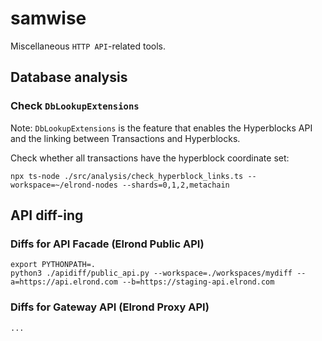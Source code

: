 # samwise

Miscellaneous `HTTP API`-related tools.

## Database analysis

### Check `DbLookupExtensions`

Note: `DbLookupExtensions` is the feature that enables the Hyperblocks API and the linking between Transactions and Hyperblocks.

Check whether all transactions have the hyperblock coordinate set:

```
npx ts-node ./src/analysis/check_hyperblock_links.ts --workspace=~/elrond-nodes --shards=0,1,2,metachain
```

## API diff-ing

### Diffs for API Facade (Elrond Public API)

```
export PYTHONPATH=.
python3 ./apidiff/public_api.py --workspace=./workspaces/mydiff --a=https://api.elrond.com --b=https://staging-api.elrond.com
```

### Diffs for Gateway API (Elrond Proxy API)

```
...
```
